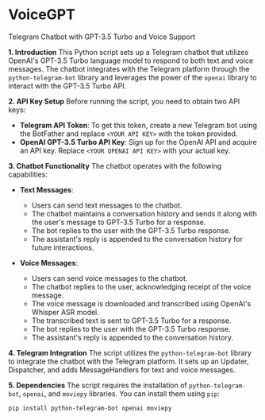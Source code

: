 # VoiceGPT
Telegram Chatbot with GPT-3.5 Turbo and Voice Support

**1. Introduction**
This Python script sets up a Telegram chatbot that utilizes OpenAI's GPT-3.5 Turbo language model to respond to both text and voice messages. The chatbot integrates with the Telegram platform through the `python-telegram-bot` library and leverages the power of the `openai` library to interact with the GPT-3.5 Turbo API.

**2. API Key Setup**
Before running the script, you need to obtain two API keys:

- **Telegram API Token**: To get this token, create a new Telegram bot using the BotFather and replace `<YOUR API KEY>` with the token provided.
- **OpenAI GPT-3.5 Turbo API Key**: Sign up for the OpenAI API and acquire an API key. Replace `<YOUR OPENAI API KEY>` with your actual key.

**3. Chatbot Functionality**
The chatbot operates with the following capabilities:

- **Text Messages**:
  - Users can send text messages to the chatbot.
  - The chatbot maintains a conversation history and sends it along with the user's message to GPT-3.5 Turbo for a response.
  - The bot replies to the user with the GPT-3.5 Turbo response.
  - The assistant's reply is appended to the conversation history for future interactions.

- **Voice Messages**:
  - Users can send voice messages to the chatbot.
  - The chatbot replies to the user, acknowledging receipt of the voice message.
  - The voice message is downloaded and transcribed using OpenAI's Whisper ASR model.
  - The transcribed text is sent to GPT-3.5 Turbo for a response.
  - The bot replies to the user with the GPT-3.5 Turbo response.
  - The assistant's reply is appended to the conversation history.

**4. Telegram Integration**
The script utilizes the `python-telegram-bot` library to integrate the chatbot with the Telegram platform. It sets up an Updater, Dispatcher, and adds MessageHandlers for text and voice messages.

**5. Dependencies**
The script requires the installation of `python-telegram-bot`, `openai`, and `moviepy` libraries. You can install them using `pip`:
```bash
pip install python-telegram-bot openai moviepy
```


